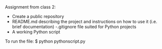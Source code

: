 
Assignment from class 2:
  - Create a public repository
  - README.md describing the project and instructions on how to use it (i.e. brief documentation)
  -.gitignore file suited for Python projects
  - A working Python script

To run the file:
$ python pythonscript.py
